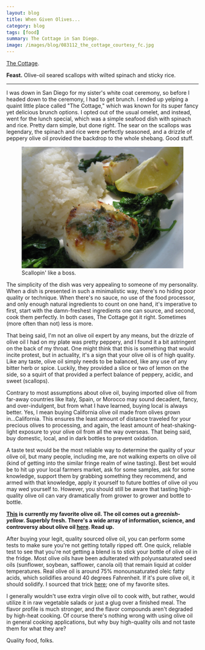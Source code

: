 ```yaml
---
layout: blog
title: When Given Olives...
category: blog
tags: [food]  
summary: The Cottage in San Diego.
image: /images/blog/083112_the_cottage_courtesy_fc.jpg
---
```


[The Cottage](http://www.yelp.com/biz/the-cottage-la-jolla).

**Feast.** Olive-oil seared scallops with wilted spinach and sticky rice.

---

I was down in San Diego for my sister's white coat ceremony, so before I headed down to the ceremony, I had to get brunch. I ended up yelping a quaint little place called "The Cottage," which was known for its super fancy yet delicious brunch options. I opted out of the usual omelet, and instead, went for the lunch special, which was a simple seafood dish with spinach and rice. Pretty darn simple, but done right. The sear on the scallops was legendary, the spinach and rice were perfectly seasoned, and a drizzle of peppery olive oil provided the backdrop to the whole shebang. Good stuff.

<figure>
    <img src="/images/blog/083112_the_cottage_courtesy_fc.jpg"></img>
    <figcaption>Scallopin' like a boss.</figcaption>
</figure>

The simplicity of the dish was very appealing to someone of my personality. When a dish is presented in such a minimalistic way, there's no hiding poor quality or technique. When there's no sauce, no use of the food processor, and only enough natural ingredients to count on one hand, it's imperative to first, start with the damn-freshest ingredients one can source, and second, cook them perfectly. In both cases, The Cottage got it right. Sometimes (more often than not) less is more.

That being said, I'm not an olive oil expert by any means, but the drizzle of olive oil I had on my plate was pretty peppery, and I found it a bit astringent on the back of my throat. One might think that this is something that would incite protest, but in actuality, it's a sign that your olive oil is of high quality. Like any taste, olive oil simply needs to be balanced, like any use of any bitter herb or spice. Luckily, they provided a slice or two of lemon on the side, so a squirt of that provided a perfect balance of peppery, acidic, and sweet (scallops).

Contrary to most assumptions about olive oil, buying imported olive oil from far-away countries like Italy, Spain, or Morocco may sound decadent, fancy, and over-indulgent, but from what I have learned, buying local is always better. Yes, I mean buying California olive oil made from olives grown in...California. This ensures the least amount of distance traveled for your precious olives to processing, and again, the least amount of heat-shaking-light exposure to your olive oil from all the way overseas. That being said, buy domestic, local, and in dark bottles to prevent oxidation.

A taste test would be the most reliable way to determine the quality of your olive oil, but many people, including me, are not walking experts on olive oil (kind of getting into the similar fringe realm of wine tasting). Best bet would be to hit up your local farmers market, ask for some samples, ask for some knowledge, support them by grabbing something they recommend, and armed with that knowledge, apply it yourself to future bottles of olive oil you may wed yourself to. However, you should still be aware that tasting high-quality olive oil can vary dramatically from grower to grower and bottle to bottle.

**[This](http://www.californiaoliveranch.com/) is currently my favorite olive oil. The oil comes out a *greenish-yellow*. Superbly fresh. There's a wide array of information, science, and controversy about olive oil [here](http://www.oliveoiltimes.com/). Read up.**

After buying your legit, quality sourced olive oil, you can perform some tests to make sure you're not getting totally ripped off. One quick, reliable test to see that you're not getting a blend is to stick your bottle of olive oil in the fridge. Most olive oils have been adulterated with polyunsaturated seed oils (sunflower, soybean, safflower, canola oil) that remain liquid at colder temperatures. Real olive oil is around 75% monounsaturated oleic fatty acids, which solidifies around 40 degrees Fahrenheit. If it's pure olive oil, it should solidify. I sourced that trick [here](https://www.marksdailyapple.com/is-your-olive-oil-really-olive-oil/); one of my favorite sites.

I generally wouldn't use extra virgin olive oil to cook with, but rather, would utilize it in raw vegetable salads or just a glug over a finished meal. The flavor profile is much stronger, and the flavor compounds aren't degraded by high-heat cooking. Of course there's nothing wrong with using olive oil in general cooking applications, but why buy high-quality oils and not taste them for what they are?

Quality food, folks.
